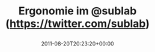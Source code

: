 ---
retweeted: false
source: <a href="http://twitter.com/download/android" rel="nofollow">Twitter for Android</a>
entities:
  hashtags: []
  symbols: []
  user_mentions:
  - name: sublab // Leipzig
    screen_name: sublab
    indices:
    - '13'
    - '20'
    id_str: '43881998'
    id: '43881998'
  urls:
  - url: http://t.co/IngupTJ
    expanded_url: http://yfrog.com/h0s9piyj
    display_url: yfrog.com/h0s9piyj
    indices:
    - '21'
    - '40'
display_text_range:
- '0'
- '40'
favorite_count: '0'
id_str: '105012057820241920'
truncated: false
retweet_count: '0'
id: '105012057820241920'
possibly_sensitive: false
created_at: Sat Aug 20 20:23:20 +0000 2011
favorited: false
full_text: Ergonomie im [@sublab](https://twitter.com/sublab)
lang: it
quote_url: http://yfrog.com/h0s9piyj
tags:
- pesos/twitter
date: '2011-08-20T20:23:20+00:00'
src: https://twitter.com/bascht/status/105012057820241920
original_url: https://twitter.com/bascht/status/105012057820241920
type: twitter_tweet
text: Ergonomie im [@sublab](https://twitter.com/sublab)
title: 'Ergonomie im @sublab (https://twitter.com/sublab)

  '

---